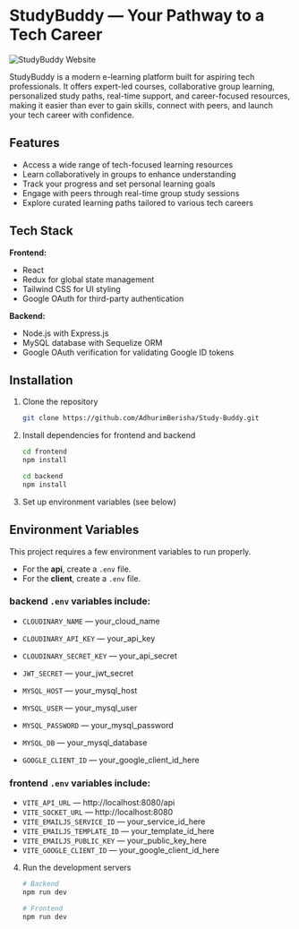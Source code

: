 # StudyBuddy — Your Pathway to a Tech Career

![StudyBuddy Website](./StudyBuddy.png)

StudyBuddy is a modern e-learning platform built for aspiring tech professionals. It offers expert-led courses, collaborative group learning, personalized study paths, real-time support, and career-focused resources, making it easier than ever to gain skills, connect with peers, and launch your tech career with confidence.

## Features

- Access a wide range of tech-focused learning resources
- Learn collaboratively in groups to enhance understanding
- Track your progress and set personal learning goals
- Engage with peers through real-time group study sessions
- Explore curated learning paths tailored to various tech careers

## Tech Stack

**Frontend:**
- React
- Redux for global state management
- Tailwind CSS for UI styling
- Google OAuth for third-party authentication

**Backend:**
- Node.js with Express.js
- MySQL database with Sequelize ORM
- Google OAuth verification for validating Google ID tokens

## Installation

1. Clone the repository

   ```bash
   git clone https://github.com/AdhurimBerisha/Study-Buddy.git
   ```

2. Install dependencies for frontend and backend

   ```bash
   cd frontend
   npm install

   cd backend
   npm install
   ```

3. Set up environment variables (see below)

## Environment Variables

This project requires a few environment variables to run properly.

- For the **api**, create a `.env` file.  
- For the **client**, create a `.env` file.

### backend `.env` variables include:

- `CLOUDINARY_NAME` — your_cloud_name
- `CLOUDINARY_API_KEY` — your_api_key
- `CLOUDINARY_SECRET_KEY` — your_api_secret
- `JWT_SECRET` — your_jwt_secret

- `MYSQL_HOST` — your_mysql_host
- `MYSQL_USER` — your_mysql_user
- `MYSQL_PASSWORD` — your_mysql_password
- `MYSQL_DB` — your_mysql_database

- `GOOGLE_CLIENT_ID` — your_google_client_id_here  

### frontend `.env` variables include:
- `VITE_API_URL` — http://localhost:8080/api
- `VITE_SOCKET_URL` — http://localhost:8080
- `VITE_EMAILJS_SERVICE_ID` — your_service_id_here
- `VITE_EMAILJS_TEMPLATE_ID` — your_template_id_here
- `VITE_EMAILJS_PUBLIC_KEY` — your_public_key_here
- `VITE_GOOGLE_CLIENT_ID` — your_google_client_id_here 

4. Run the development servers

   ```bash
   # Backend
   npm run dev

   # Frontend
   npm run dev
   ```
